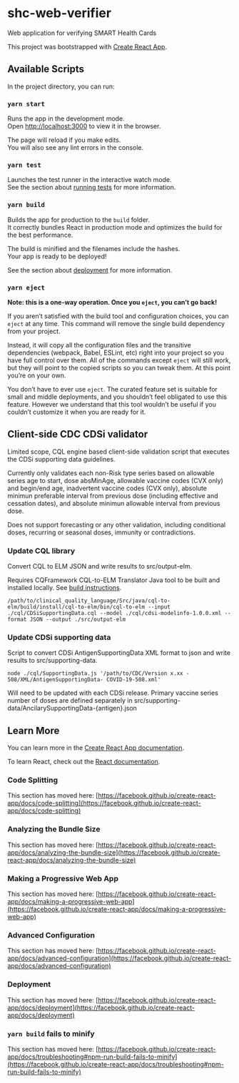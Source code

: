 # shc-web-verifier
Web application for verifying SMART Health Cards

This project was bootstrapped with [Create React App](https://github.com/facebook/create-react-app).

## Available Scripts

In the project directory, you can run:

### `yarn start`

Runs the app in the development mode.\
Open [http://localhost:3000](http://localhost:3000) to view it in the browser.

The page will reload if you make edits.\
You will also see any lint errors in the console.

### `yarn test`

Launches the test runner in the interactive watch mode.\
See the section about [running tests](https://facebook.github.io/create-react-app/docs/running-tests) for more information.

### `yarn build`

Builds the app for production to the `build` folder.\
It correctly bundles React in production mode and optimizes the build for the best performance.

The build is minified and the filenames include the hashes.\
Your app is ready to be deployed!

See the section about [deployment](https://facebook.github.io/create-react-app/docs/deployment) for more information.

### `yarn eject`

**Note: this is a one-way operation. Once you `eject`, you can’t go back!**

If you aren’t satisfied with the build tool and configuration choices, you can `eject` at any time. This command will remove the single build dependency from your project.

Instead, it will copy all the configuration files and the transitive dependencies (webpack, Babel, ESLint, etc) right into your project so you have full control over them. All of the commands except `eject` will still work, but they will point to the copied scripts so you can tweak them. At this point you’re on your own.

You don’t have to ever use `eject`. The curated feature set is suitable for small and middle deployments, and you shouldn’t feel obligated to use this feature. However we understand that this tool wouldn’t be useful if you couldn’t customize it when you are ready for it.

## Client-side CDC CDSi validator

Limited scope, CQL engine based client-side validation script that executes the CDSi supporting data guidelines.

Currently only validates each non-Risk type series based on allowable series age to start, dose absMinAge, allowable vaccine codes (CVX only) and begin/end age, inadvertent vaccine codes (CVX only), absolute minimun preferable interval from previous dose (including effective and cessation dates), and absolute minimun allowable interval from previous dose.

Does not support forecasting or any other validation, including conditional doses, recurring or seasonal doses, immunity or contradictions.

### Update CQL library

Convert CQL to ELM JSON and write results to src/output-elm. 

Requires CQFramework CQL-to-ELM Translator Java tool to be built and installed locally. See [build instructions](https://github.com/cqframework/clinical_quality_language/tree/master/Src/java#generate-an-elm-representation-of-cql-logic).

```
/path/to/clinical_quality_language/Src/java/cql-to-elm/build/install/cql-to-elm/bin/cql-to-elm --input ./cql/CDSiSupportingData.cql --model ./cql/cdsi-modelinfo-1.0.0.xml --format JSON --output ./src/output-elm
```

### Update CDSi supporting data

Script to convert CDSi AntigenSupportingData XML format to json and write results to src/supporting-data.

```
node ./cql/SupportingData.js '/path/to/CDC/Version x.xx - 508/XML/AntigenSupportingData- COVID-19-508.xml'
```

Will need to be updated with each CDSi release. Primary vaccine series number of doses are defined separately in src/supporting-data/AncilarySupportingData-{antigen}.json

## Learn More

You can learn more in the [Create React App documentation](https://facebook.github.io/create-react-app/docs/getting-started).

To learn React, check out the [React documentation](https://reactjs.org/).

### Code Splitting

This section has moved here: [https://facebook.github.io/create-react-app/docs/code-splitting](https://facebook.github.io/create-react-app/docs/code-splitting)

### Analyzing the Bundle Size

This section has moved here: [https://facebook.github.io/create-react-app/docs/analyzing-the-bundle-size](https://facebook.github.io/create-react-app/docs/analyzing-the-bundle-size)

### Making a Progressive Web App

This section has moved here: [https://facebook.github.io/create-react-app/docs/making-a-progressive-web-app](https://facebook.github.io/create-react-app/docs/making-a-progressive-web-app)

### Advanced Configuration

This section has moved here: [https://facebook.github.io/create-react-app/docs/advanced-configuration](https://facebook.github.io/create-react-app/docs/advanced-configuration)

### Deployment

This section has moved here: [https://facebook.github.io/create-react-app/docs/deployment](https://facebook.github.io/create-react-app/docs/deployment)

### `yarn build` fails to minify

This section has moved here: [https://facebook.github.io/create-react-app/docs/troubleshooting#npm-run-build-fails-to-minify](https://facebook.github.io/create-react-app/docs/troubleshooting#npm-run-build-fails-to-minify)
